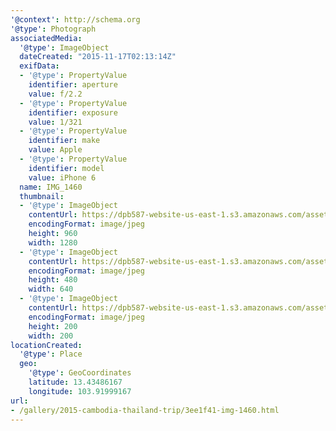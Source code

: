 ```yaml
---
'@context': http://schema.org
'@type': Photograph
associatedMedia:
  '@type': ImageObject
  dateCreated: "2015-11-17T02:13:14Z"
  exifData:
  - '@type': PropertyValue
    identifier: aperture
    value: f/2.2
  - '@type': PropertyValue
    identifier: exposure
    value: 1/321
  - '@type': PropertyValue
    identifier: make
    value: Apple
  - '@type': PropertyValue
    identifier: model
    value: iPhone 6
  name: IMG_1460
  thumbnail:
  - '@type': ImageObject
    contentUrl: https://dpb587-website-us-east-1.s3.amazonaws.com/asset/gallery/2015-cambodia-thailand-trip/3ee1f41-img-1460~1280.jpg
    encodingFormat: image/jpeg
    height: 960
    width: 1280
  - '@type': ImageObject
    contentUrl: https://dpb587-website-us-east-1.s3.amazonaws.com/asset/gallery/2015-cambodia-thailand-trip/3ee1f41-img-1460~640w.jpg
    encodingFormat: image/jpeg
    height: 480
    width: 640
  - '@type': ImageObject
    contentUrl: https://dpb587-website-us-east-1.s3.amazonaws.com/asset/gallery/2015-cambodia-thailand-trip/3ee1f41-img-1460~200x200.jpg
    encodingFormat: image/jpeg
    height: 200
    width: 200
locationCreated:
  '@type': Place
  geo:
    '@type': GeoCoordinates
    latitude: 13.43486167
    longitude: 103.91999167
url:
- /gallery/2015-cambodia-thailand-trip/3ee1f41-img-1460.html
---
```

